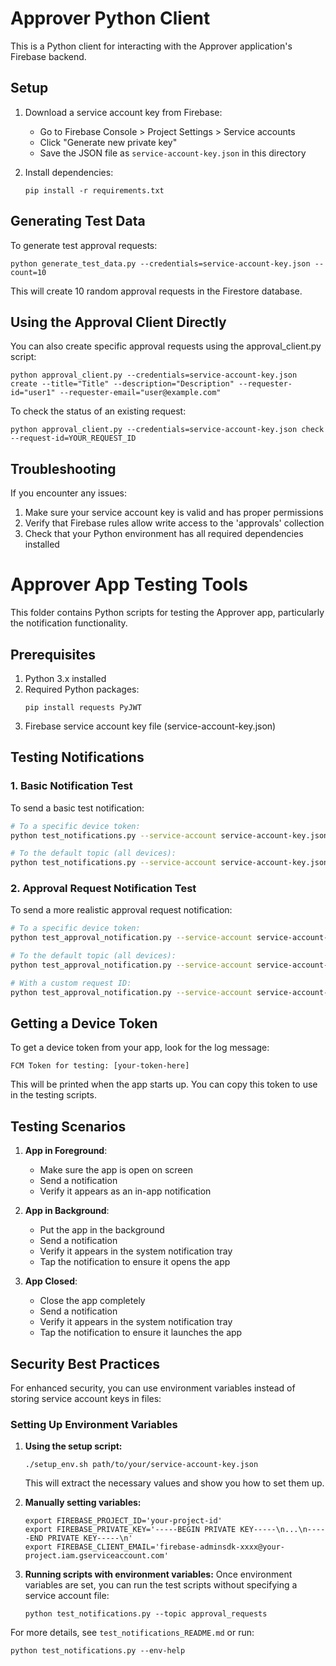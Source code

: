 # Approver Python Client

This is a Python client for interacting with the Approver application's Firebase backend.

## Setup

1. Download a service account key from Firebase:
   - Go to Firebase Console > Project Settings > Service accounts
   - Click "Generate new private key"
   - Save the JSON file as `service-account-key.json` in this directory

2. Install dependencies:
   ```
   pip install -r requirements.txt
   ```

## Generating Test Data

To generate test approval requests:

```
python generate_test_data.py --credentials=service-account-key.json --count=10
```

This will create 10 random approval requests in the Firestore database.

## Using the Approval Client Directly

You can also create specific approval requests using the approval_client.py script:

```
python approval_client.py --credentials=service-account-key.json create --title="Title" --description="Description" --requester-id="user1" --requester-email="user@example.com"
```

To check the status of an existing request:

```
python approval_client.py --credentials=service-account-key.json check --request-id=YOUR_REQUEST_ID
```

## Troubleshooting

If you encounter any issues:

1. Make sure your service account key is valid and has proper permissions
2. Verify that Firebase rules allow write access to the 'approvals' collection
3. Check that your Python environment has all required dependencies installed

# Approver App Testing Tools

This folder contains Python scripts for testing the Approver app, particularly the notification functionality.

## Prerequisites

1. Python 3.x installed
2. Required Python packages:
   ```
   pip install requests PyJWT
   ```
3. Firebase service account key file (service-account-key.json)

## Testing Notifications

### 1. Basic Notification Test

To send a basic test notification:

```bash
# To a specific device token:
python test_notifications.py --service-account service-account-key.json --token "YOUR_DEVICE_TOKEN"

# To the default topic (all devices):
python test_notifications.py --service-account service-account-key.json --topic approval_requests
```

### 2. Approval Request Notification Test

To send a more realistic approval request notification:

```bash
# To a specific device token:
python test_approval_notification.py --service-account service-account-key.json --token "YOUR_DEVICE_TOKEN"

# To the default topic (all devices):
python test_approval_notification.py --service-account service-account-key.json --topic approval_requests

# With a custom request ID:
python test_approval_notification.py --service-account service-account-key.json --topic approval_requests --request-id "custom-123"
```

## Getting a Device Token

To get a device token from your app, look for the log message:
```
FCM Token for testing: [your-token-here]
```

This will be printed when the app starts up. You can copy this token to use in the testing scripts.

## Testing Scenarios

1. **App in Foreground**: 
   - Make sure the app is open on screen
   - Send a notification
   - Verify it appears as an in-app notification

2. **App in Background**:
   - Put the app in the background
   - Send a notification
   - Verify it appears in the system notification tray
   - Tap the notification to ensure it opens the app

3. **App Closed**:
   - Close the app completely
   - Send a notification
   - Verify it appears in the system notification tray
   - Tap the notification to ensure it launches the app

## Security Best Practices

For enhanced security, you can use environment variables instead of storing service account keys in files:

### Setting Up Environment Variables

1. **Using the setup script:**
   ```
   ./setup_env.sh path/to/your/service-account-key.json
   ```
   This will extract the necessary values and show you how to set them up.

2. **Manually setting variables:**
   ```
   export FIREBASE_PROJECT_ID='your-project-id'
   export FIREBASE_PRIVATE_KEY='-----BEGIN PRIVATE KEY-----\n...\n-----END PRIVATE KEY-----\n'
   export FIREBASE_CLIENT_EMAIL='firebase-adminsdk-xxxx@your-project.iam.gserviceaccount.com'
   ```

3. **Running scripts with environment variables:**
   Once environment variables are set, you can run the test scripts without specifying a service account file:
   ```
   python test_notifications.py --topic approval_requests
   ```

For more details, see `test_notifications_README.md` or run:
```
python test_notifications.py --env-help
``` 